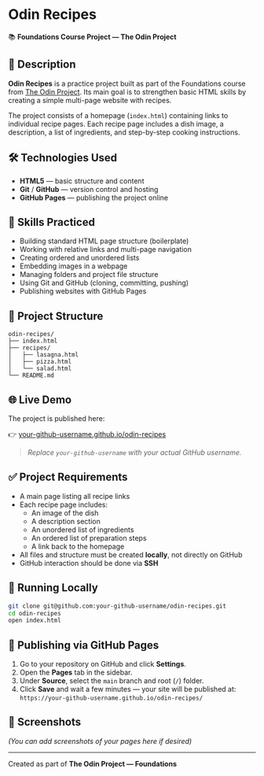 # Odin Recipes

📚 **Foundations Course Project — The Odin Project**

## 📌 Description

**Odin Recipes** is a practice project built as part of the Foundations course from [The Odin Project](https://www.theodinproject.com/). Its main goal is to strengthen basic HTML skills by creating a simple multi-page website with recipes.

The project consists of a homepage (`index.html`) containing links to individual recipe pages. Each recipe page includes a dish image, a description, a list of ingredients, and step-by-step cooking instructions.

## 🛠 Technologies Used

- **HTML5** — basic structure and content
- **Git** / **GitHub** — version control and hosting
- **GitHub Pages** — publishing the project online

## 🧠 Skills Practiced

- Building standard HTML page structure (boilerplate)
- Working with relative links and multi-page navigation
- Creating ordered and unordered lists
- Embedding images in a webpage
- Managing folders and project file structure
- Using Git and GitHub (cloning, committing, pushing)
- Publishing websites with GitHub Pages

## 📂 Project Structure

```
odin-recipes/
├── index.html
├── recipes/
│   ├── lasagna.html
│   ├── pizza.html
│   └── salad.html
└── README.md
```

## 🌐 Live Demo

The project is published here:

👉 [your-github-username.github.io/odin-recipes](https://your-github-username.github.io/odin-recipes)

> *Replace `your-github-username` with your actual GitHub username.*

## ✅ Project Requirements

- A main page listing all recipe links
- Each recipe page includes:
  - An image of the dish
  - A description section
  - An unordered list of ingredients
  - An ordered list of preparation steps
  - A link back to the homepage
- All files and structure must be created **locally**, not directly on GitHub
- GitHub interaction should be done via **SSH**

## 🚀 Running Locally

```bash
git clone git@github.com:your-github-username/odin-recipes.git
cd odin-recipes
open index.html
```

## 🔄 Publishing via GitHub Pages

1. Go to your repository on GitHub and click **Settings**.
2. Open the **Pages** tab in the sidebar.
3. Under **Source**, select the `main` branch and root (`/`) folder.
4. Click **Save** and wait a few minutes — your site will be published at:  
   `https://your-github-username.github.io/odin-recipes/`

## 📸 Screenshots

_(You can add screenshots of your pages here if desired)_

---

Created as part of **The Odin Project — Foundations**
